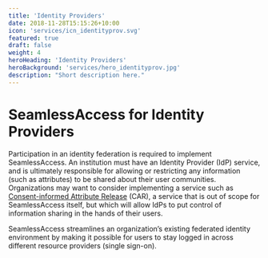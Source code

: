 ```yaml
---
title: 'Identity Providers'
date: 2018-11-28T15:15:26+10:00
icon: 'services/icn_identityprov.svg'
featured: true
draft: false
weight: 4
heroHeading: 'Identity Providers'
heroBackground: 'services/hero_identityprov.jpg'
description: "Short description here."
---
```


# SeamlessAccess for Identity Providers

Participation in an identity federation is required to implement SeamlessAccess. An institution must have an Identity Provider (IdP) service, and is ultimately responsible for allowing or restricting any information (such as attributes) to be shared about their user communities. Organizations may want to consider implementing a service such as [Consent-informed Attribute Release](https://spaces.at.internet2.edu/display/CAR/CAR%3A+Consent-informed+Attribute+Release+system) (CAR), a service that is out of scope for SeamlessAccess itself, but which will allow IdPs to put control of information sharing in the hands of their users. 

SeamlessAccess streamlines an organization’s existing federated identity environment by making it possible for users to stay logged in across different resource providers (single sign-on).
